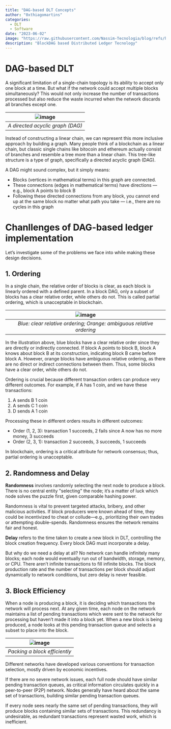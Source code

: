 ```yaml
---
title: "DAG-based DLT Concepts"
author: "0xthiagomartins"
categories: 
  - DLT
  - Software
date: "2023-06-02"
image: "https://raw.githubusercontent.com/Nassim-Tecnologia/blog/refs/heads/main/assets/posts/dag-based-dlt/bdag.png"
description: "BlockDAG based Distributed Ledger Tecnology"
---
```


# DAG-based DLT

A significant limitation of a single-chain topology is its ability to accept only one block at a time. But what if the network could accept multiple blocks simultaneously? This would not only increase the number of transactions processed but also reduce the waste incurred when the network discards all branches except one.

<!-- more -->

| ![image](https://github.com/cedricwalter/blockchain-consensus/assets/71234183/0c424468-4d28-430d-93bb-387f090e8210) |
|:--:|
| *A directed acyclic graph (DAG)* |

Instead of constructing a linear chain, we can represent this more inclusive approach by building a graph. Many people think of a blockchain as a linear chain, but classic single chains like bitocoin and ethereum actually consist of branches and resemble a tree more than a linear chain. This tree-like structure is a type of graph, specifically a directed acyclic graph (DAG). 

A DAG might sound complex, but it simply means:
 
- Blocks (vertices in mathematical terms) in this graph are connected.
- These connections (edges in mathematical terms) have directions — e.g., block A points to block B
- Following these directed connections from any block, you cannot end up at the same block no matter what path you take — i.e., there are no cycles in this graph

# Chanllenges of DAG-based ledger implementation

Let’s investigate some of the problems we face into while making these design decisions.

## 1. Ordering

In a single chain, the relative order of blocks is clear, as each block is linearly ordered with a defined parent. In a block DAG, only a subset of blocks has a clear relative order, while others do not. This is called partial ordering, which is unacceptable in blockchain.

| ![image](https://github.com/cedricwalter/blockchain-consensus/assets/71234183/c7dfd061-43ef-4e78-9c95-b286171493ff) |
|:--:|
| *Blue: clear relative ordering; Orange: ambiguous relative ordering* |

In the illustration above, blue blocks have a clear relative order since they are directly or indirectly connected. If block A points to block B, block A knows about block B at its construction, indicating block B came before block A. However, orange blocks have ambiguous relative ordering, as there are no direct or indirect connections between them. Thus, some blocks have a clear order, while others do not.

Ordering is crucial because different transaction orders can produce very different outcomes. For example, if A has 1 coin, and we have these transactions:

1. A sends B 1 coin
2. A sends C 1 coin
3. D sends A 1 coin

Processing these in different orders results in different outcomes:

- Order (1, 2, 3): transaction 1 succeeds, 2 fails since A now has no more money, 3 succeeds
- Order (2, 3, 1): transaction 2 succeeds, 3 succeeds, 1 succeeds

In blockchain, ordering is a critical attribute for network consensus; thus, partial ordering is unacceptable.

## 2. Randomness and Delay

**Randomness** involves randomly selecting the next node to produce a block. There is no central entity "selecting" the node; it’s a matter of luck which node solves the puzzle first, given comparable hashing power.

Randomness is vital to prevent targeted attacks, bribery, and other malicious activities. If block producers were known ahead of time, they could be incentivized to cheat or collude—e.g., prioritizing their own trades or attempting double-spends. Randomness ensures the network remains fair and honest.

**Delay** refers to the time taken to create a new block in DLT, controlling the block creation frequency. Every block DAG must incorporate a delay.

But why do we need a delay at all? No network can handle infinitely many blocks; each node would eventually run out of bandwidth, storage, memory, or CPU. There aren’t infinite transactions to fill infinite blocks. The block production rate and the number of transactions per block should adjust dynamically to network conditions, but zero delay is never feasible.

## 3. Block Efficiency

When a node is producing a block, it is deciding which transactions the network will process next. At any given time, each node on the network maintains a list of pending transactions which were sent to the network for processing but haven’t made it into a block yet. When a new block is being produced, a node looks at this pending transaction queue and selects a subset to place into the block. 

| ![image](https://github.com/cedricwalter/blockchain-consensus/assets/71234183/799b3d39-3902-4856-aeb0-f65298db0ac6) |
|:--:|
| *Packing a block efficiently* |

Different networks have developed various conventions for transaction selection, mostly driven by economic incentives.

If there are no severe network issues, each full node should have similar pending transaction queues, as critical information circulates quickly in a peer-to-peer (P2P) network. Nodes generally have heard about the same set of transactions, building similar pending transaction queues.

If every node sees nearly the same set of pending transactions, they will produce blocks containing similar sets of transactions. This redundancy is undesirable, as redundant transactions represent wasted work, which is inefficient. 

